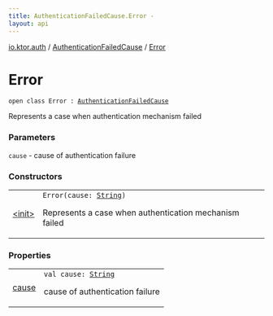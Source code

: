 ```yaml
---
title: AuthenticationFailedCause.Error - 
layout: api
---
```


<div class='api-docs-breadcrumbs'><a href="../../index.html">io.ktor.auth</a> / <a href="../index.html">AuthenticationFailedCause</a> / <a href="./index.html">Error</a></div>

# Error

<div class="signature"><code><span class="keyword">open</span> <span class="keyword">class </span><span class="identifier">Error</span>&nbsp;<span class="symbol">:</span>&nbsp;<a href="../index.html"><span class="identifier">AuthenticationFailedCause</span></a></code></div>

Represents a case when authentication mechanism failed

### Parameters

<code>cause</code> - cause of authentication failure

### Constructors

<table class="api-docs-table">
<tbody>
<tr>
<td markdown="1">

<a href="-init-.html">&lt;init&gt;</a>


</td>
<td markdown="1">
<div class="signature"><code><span class="identifier">Error</span><span class="symbol">(</span><span class="parameterName" id="io.ktor.auth.AuthenticationFailedCause.Error$<init>(kotlin.String)/cause">cause</span><span class="symbol">:</span>&nbsp;<a href="https://kotlinlang.org/api/latest/jvm/stdlib/kotlin/-string/index.html"><span class="identifier">String</span></a><span class="symbol">)</span></code></div>

Represents a case when authentication mechanism failed


</td>
</tr>
</tbody>
</table>

### Properties

<table class="api-docs-table">
<tbody>
<tr>
<td markdown="1">

<a href="cause.html">cause</a>


</td>
<td markdown="1">
<div class="signature"><code><span class="keyword">val </span><span class="identifier">cause</span><span class="symbol">: </span><a href="https://kotlinlang.org/api/latest/jvm/stdlib/kotlin/-string/index.html"><span class="identifier">String</span></a></code></div>

cause of authentication failure


</td>
</tr>
</tbody>
</table>
